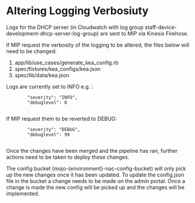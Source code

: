 # Altering Logging Verbosiuty 

Logs for the DHCP server (in Cloudwatch with log group staff-device-development-dhcp-server-log-group) are sent to MIP via Kinesis Firehose.

If MIP request the verbosity of the logging to be altered, the files below will need to be changed:

1. app/lib/use_cases/generate_kea_config.rb
2. spec/fixtures/kea_configs/kea.json
3. spec/lib/data/kea.json

Logs are currently set to INFO e.g. :

```
        "severity": "INFO",
        "debuglevel": 0
      
```

If MIP request them to be reverted to DEBUG:

```
        "severity": "DEBUG",
        "debuglevel": 99
      
```

Once the changes have been merged and the pipeline has ran, further actions need to be taken to deploy these changes. 

The config bucket (mojo-{environment}-nac-config-bucket) will only pick up the new changes once it has been updated. 
To update the config.json file in the bucket a change needs to be made on the admin portal. Once a change is made the new config will be picked up and the changes will be implemented.